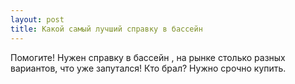 ```yaml
---
layout: post 
title: Какой самый лучший справку в бассейн 
--- 
```

Помогите! Нужен справку в бассейн , на рынке столько разных вариантов, что уже запутался! Кто брал? Нужно срочно купить.